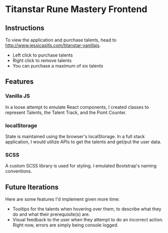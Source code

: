 # Titanstar Rune Mastery Frontend

## Instructions
To view the application and purchase talents, head to http://www.jessicasills.com/titanstar-vanillajs.
- Left click to purchase talents
- Right click to remove talents
- You can purchase a maximum of six talents

## Features

### Vanilla JS
In a loose attempt to emulate React components, I created classes to represent Talents, the Talent Track, and the Point Counter.

### localStorage
State is maintained using the browser's localStorage. In a full stack application, I would utilize APIs to get the talents and get/put the user data.

### SCSS
A custom SCSS library is used for styling. I emulated Bootstrap's naming conventions.

## Future Iterations
Here are some features I'd implement given more time:
- Tooltips for the talents when hovering over them, to describe what they do and what their prerequisite(s) are.
- Visual feedback to the user when they attempt to do an incorrect action. Right now, errors are simply being console logged.


